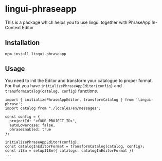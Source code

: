 # lingui-phraseapp

This is a package which helps you to use lingui together with PhraseApp In-Context Editor

## Installation

    npm install lingui-phraseapp

## Usage

You need to init the Editor and transform your catalogue to proper format.
For that you have `initializePhraseAppEditor(config)` and `transformCatalog(catalog, config)` functions.

    import { initializePhraseAppEditor, transformCatalog } from 'lingui-phrase';
    import catalog from "./locales/en/messages";

    const config = {
      projectId: "<YOUR_PROJECT_ID>",
      autoLowercase: false,
      phraseEnabled: true
    };

    initializePhraseAppEditor(config);
    const catalogInEditorFormat = transformCatalog(catalog, config);
    const i18n = setupI18n({ catalogs: catalogInEditorFormat })
    ...
